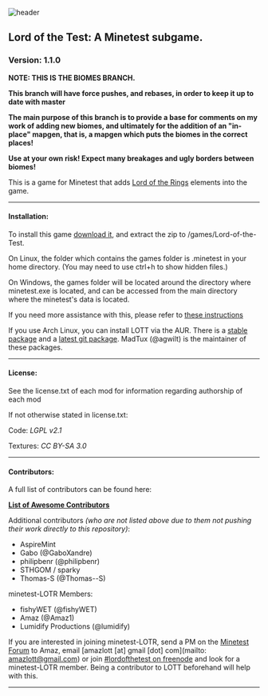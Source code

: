 ![header](https://raw.githubusercontent.com/minetest-LOTT/Lord-of-the-Test/master/menu/header.png)
## Lord of the Test: A Minetest subgame.
### Version: 1.1.0

**NOTE: THIS IS THE BIOMES BRANCH.**

**This branch will have force pushes, and rebases, in order to keep it up to date with master**

**The main purpose of this branch is to provide a base for comments on my work of adding new biomes, and ultimately for the addition of an "in-place" mapgen, that is, a mapgen which puts the biomes in the correct places!**

**Use at your own risk! Expect many breakages and ugly borders between biomes!**

This is a game for Minetest that adds [Lord of the Rings](https://en.wikipedia.org/wiki/The_Lord_of_the_Rings) elements into the game.

-----------------------------------------------------------------------------------------------

#### Installation:

To install this game [download it](../../archive/v1.1.0.zip), and extract the zip to <your minetest folder>/games/Lord-of-the-Test.

On Linux, the folder which contains the games folder is .minetest in your home directory. (You may need to use ctrl+h to show hidden files.)

On Windows, the games folder will be located around the directory where minetest.exe is located, and can be accessed from the main directory where the minetest's data is located.

If you need more assistance with this, please refer to [these instructions](http://wiki.minetest.net/Subgame#Installing_subgames)


If you use Arch Linux, you can install LOTT via the AUR. There is a [stable package](https://aur.archlinux.org/packages/minetest-lott/) and a [latest git package](https://aur.archlinux.org/packages/minetest-lott-git/).
MadTux (@agwilt) is the maintainer of these packages.

-----------------------------------------------------------------------------------------------

#### License:

See the license.txt of each mod for information regarding authorship of each mod


If not otherwise stated in license.txt:

Code: *LGPL v2.1*

Textures: *CC BY-SA 3.0*

-----------------------------------------------------------------------------------------------

#### Contributors:

A full list of contributors can be found here:

[**List of Awesome Contributors**](https://github.com/minetest-LOTR/Lord-of-the-Test/graphs/contributors)

Additional contributors *(who are not listed above due to them not pushing their work directly to this repository)*:

- AspireMint
- Gabo (@GaboXandre)
- philipbenr (@philipbenr)
- STHGOM / sparky
- Thomas-S (@Thomas--S)

minetest-LOTR Members:
- fishyWET (@fishyWET)
- Amaz (@Amaz1)
- Lumidify Productions (@lumidify)

If you are interested in joining minetest-LOTR, send a PM on the [Minetest Forum](https://forum.minetest.net/index.php) to Amaz, email [amazlott [at] gmail [dot] com](mailto: amazlott@gmail.com) or join [#lordofthetest on freenode](http://webchat.freenode.net/?channels=#lordofthetest) and look for a minetest-LOTR member. Being a contributor to LOTT beforehand will help with this.

-----------------------------------------------------------------------------------------------
